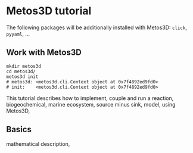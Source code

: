 # Metos3D tutorial

The following packages will be additionally installed with Metos3D: `click`, `pyyaml`, ... 

## Work with Metos3D

```
mkdir metos3d
cd metos3d/
metos3d init
# metos3d: <metos3d.cli.Context object at 0x7f4892ed9fd0>
# init:    <metos3d.cli.Context object at 0x7f4892ed9fd0>
```

This tutorial describes how to implement, couple and run a
reaction, biogeochemical, marine ecosystem, source minus sink,
model,
using Metos3D,

## Basics

mathematical description, 


